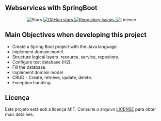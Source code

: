 ## Webservices with SpringBoot

  
<p align="center">
  <img alt="Stars" src="https://img.shields.io/github/stars/pedrodanieljardim/webservices-springboot">
    
  <a href="https://github.com/pedrodanieljardim/webservices-springboot">
    <img alt="GitHub stars" src="https://img.shields.io/github/stars/pedrodanieljardim/AirCnC">
  </a>

  <a href="https://github.com/pedrodanieljardim/webservices-springboot">
    <img alt="Repository issues" src="https://img.shields.io/github/issues/pedrodanieljardim/AirCnC">
  </a>

  <img alt="License" src="https://img.shields.io/badge/license-MIT-brightgreen">
</p>


## Main Objectives when developing this project

- Create a Spring Boot project with the Java language.
- Implement domain model.
- Structure logical layers: resource, service, repository.
- Configure test database (H2).
- Fill the database.
- Implement domain model
- CRUD - Create, retrieve, update, delete.
- Exception handling.


## Licença

Este projeto está sob a licença MIT. Consulte o arquivo [LICENSE](LICENSE) para obter mais detalhes.



